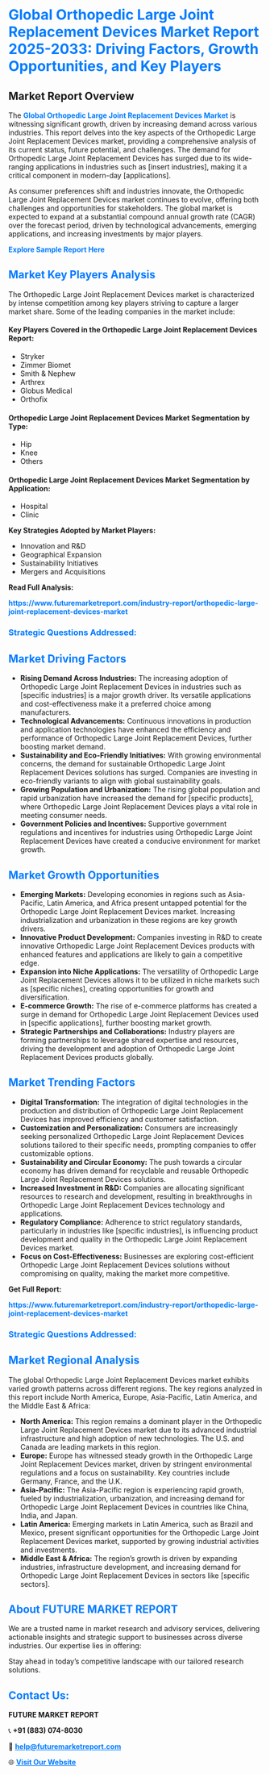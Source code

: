 <h1 style="color: #007BFF;">Global Orthopedic Large Joint Replacement Devices Market Report 2025-2033: Driving Factors, Growth Opportunities, and Key Players</h1>

<section id="overview">
<h2>Market Report Overview</h2>
<p>The <a href="https://www.futuremarketreport.com/industry-report/orthopedic-large-joint-replacement-devices-market" style="color: #007BFF; text-decoration: none;"><strong>Global Orthopedic Large Joint Replacement Devices Market</strong></a> is witnessing significant growth, driven by increasing demand across various industries. This report delves into the key aspects of the Orthopedic Large Joint Replacement Devices market, providing a comprehensive analysis of its current status, future potential, and challenges. The demand for Orthopedic Large Joint Replacement Devices has surged due to its wide-ranging applications in industries such as [insert industries], making it a critical component in modern-day [applications].</p>
<p>As consumer preferences shift and industries innovate, the Orthopedic Large Joint Replacement Devices market continues to evolve, offering both challenges and opportunities for stakeholders. The global market is expected to expand at a substantial compound annual growth rate (CAGR) over the forecast period, driven by technological advancements, emerging applications, and increasing investments by major players.</p>
</section>

<section id="overview">
<p><a href="https://www.futuremarketreport.com/request-sample/reportId=55856" style="color: #007BFF; text-decoration: none;"><strong>Explore Sample Report Here</strong></a></p>
</section>

<section id="key-players">
<h2 style="color: #007BFF;">Market Key Players Analysis</h2>
<p>The Orthopedic Large Joint Replacement Devices market is characterized by intense competition among key players striving to capture a larger market share. Some of the leading companies in the market include:</p>
<h4>Key Players Covered in the Orthopedic Large Joint Replacement Devices Report:</h4>
<ul><li>Stryker</li><li>Zimmer Biomet</li><li>Smith &amp; Nephew</li><li>Arthrex</li><li>Globus Medical</li><li>Orthofix</li></ul>
<h4>Orthopedic Large Joint Replacement Devices Market Segmentation by Type:</h4>
<ul><li>Hip</li><li>Knee</li><li>Others</li></ul>

<h4>Orthopedic Large Joint Replacement Devices Market Segmentation by Application:</h4>
<ul><li>Hospital</li><li>Clinic</li></ul>
<p><strong>Key Strategies Adopted by Market Players:</strong></p>
<ul>
<li>Innovation and R&D</li>
<li>Geographical Expansion</li>
<li>Sustainability Initiatives</li>
<li>Mergers and Acquisitions</li>
</ul>
</section>

<section>
<p><strong>Read Full Analysis: </strong></p><a href="https://www.futuremarketreport.com/industry-report/orthopedic-large-joint-replacement-devices-market" style="color: #007BFF; text-decoration: none;"><strong>https://www.futuremarketreport.com/industry-report/orthopedic-large-joint-replacement-devices-market</strong></a>
<h3 style="color: #007BFF;">Strategic Questions Addressed:</h3>
</section>

<section id="driving-factors">
<h2 style="color: #007BFF;">Market Driving Factors</h2>
<ul>
<li><strong>Rising Demand Across Industries:</strong> The increasing adoption of Orthopedic Large Joint Replacement Devices in industries such as [specific industries] is a major growth driver. Its versatile applications and cost-effectiveness make it a preferred choice among manufacturers.</li>
<li><strong>Technological Advancements:</strong> Continuous innovations in production and application technologies have enhanced the efficiency and performance of Orthopedic Large Joint Replacement Devices, further boosting market demand.</li>
<li><strong>Sustainability and Eco-Friendly Initiatives:</strong> With growing environmental concerns, the demand for sustainable Orthopedic Large Joint Replacement Devices solutions has surged. Companies are investing in eco-friendly variants to align with global sustainability goals.</li>
<li><strong>Growing Population and Urbanization:</strong> The rising global population and rapid urbanization have increased the demand for [specific products], where Orthopedic Large Joint Replacement Devices plays a vital role in meeting consumer needs.</li>
<li><strong>Government Policies and Incentives:</strong> Supportive government regulations and incentives for industries using Orthopedic Large Joint Replacement Devices have created a conducive environment for market growth.</li>
</ul>
</section>

<section id="growth-opportunities">
<h2 style="color: #007BFF;">Market Growth Opportunities</h2>
<ul>
<li><strong>Emerging Markets:</strong> Developing economies in regions such as Asia-Pacific, Latin America, and Africa present untapped potential for the Orthopedic Large Joint Replacement Devices market. Increasing industrialization and urbanization in these regions are key growth drivers.</li>
<li><strong>Innovative Product Development:</strong> Companies investing in R&D to create innovative Orthopedic Large Joint Replacement Devices products with enhanced features and applications are likely to gain a competitive edge.</li>
<li><strong>Expansion into Niche Applications:</strong> The versatility of Orthopedic Large Joint Replacement Devices allows it to be utilized in niche markets such as [specific niches], creating opportunities for growth and diversification.</li>
<li><strong>E-commerce Growth:</strong> The rise of e-commerce platforms has created a surge in demand for Orthopedic Large Joint Replacement Devices used in [specific applications], further boosting market growth.</li>
<li><strong>Strategic Partnerships and Collaborations:</strong> Industry players are forming partnerships to leverage shared expertise and resources, driving the development and adoption of Orthopedic Large Joint Replacement Devices products globally.</li>
</ul>
</section>

<section id="trending-factors">
<h2 style="color: #007BFF;">Market Trending Factors</h2>
<ul>
<li><strong>Digital Transformation:</strong> The integration of digital technologies in the production and distribution of Orthopedic Large Joint Replacement Devices has improved efficiency and customer satisfaction.</li>
<li><strong>Customization and Personalization:</strong> Consumers are increasingly seeking personalized Orthopedic Large Joint Replacement Devices solutions tailored to their specific needs, prompting companies to offer customizable options.</li>
<li><strong>Sustainability and Circular Economy:</strong> The push towards a circular economy has driven demand for recyclable and reusable Orthopedic Large Joint Replacement Devices solutions.</li>
<li><strong>Increased Investment in R&D:</strong> Companies are allocating significant resources to research and development, resulting in breakthroughs in Orthopedic Large Joint Replacement Devices technology and applications.</li>
<li><strong>Regulatory Compliance:</strong> Adherence to strict regulatory standards, particularly in industries like [specific industries], is influencing product development and quality in the Orthopedic Large Joint Replacement Devices market.</li>
<li><strong>Focus on Cost-Effectiveness:</strong> Businesses are exploring cost-efficient Orthopedic Large Joint Replacement Devices solutions without compromising on quality, making the market more competitive.</li>
</ul>
</section>

<section>
<p><strong>Get Full Report: </strong></p><a href="https://www.futuremarketreport.com/industry-report/orthopedic-large-joint-replacement-devices-market" style="color: #007BFF; text-decoration: none;"><strong>https://www.futuremarketreport.com/industry-report/orthopedic-large-joint-replacement-devices-market</strong></a>
<h3 style="color: #007BFF;">Strategic Questions Addressed:</h3>
</section>


<section id="regional-analysis">
<h2 style="color: #007BFF;">Market Regional Analysis</h2>
<p>The global Orthopedic Large Joint Replacement Devices market exhibits varied growth patterns across different regions. The key regions analyzed in this report include North America, Europe, Asia-Pacific, Latin America, and the Middle East & Africa:</p>
<ul>
<li><strong>North America:</strong> This region remains a dominant player in the Orthopedic Large Joint Replacement Devices market due to its advanced industrial infrastructure and high adoption of new technologies. The U.S. and Canada are leading markets in this region.</li>
<li><strong>Europe:</strong> Europe has witnessed steady growth in the Orthopedic Large Joint Replacement Devices market, driven by stringent environmental regulations and a focus on sustainability. Key countries include Germany, France, and the U.K.</li>
<li><strong>Asia-Pacific:</strong> The Asia-Pacific region is experiencing rapid growth, fueled by industrialization, urbanization, and increasing demand for Orthopedic Large Joint Replacement Devices in countries like China, India, and Japan.</li>
<li><strong>Latin America:</strong> Emerging markets in Latin America, such as Brazil and Mexico, present significant opportunities for the Orthopedic Large Joint Replacement Devices market, supported by growing industrial activities and investments.</li>
<li><strong>Middle East & Africa:</strong> The region’s growth is driven by expanding industries, infrastructure development, and increasing demand for Orthopedic Large Joint Replacement Devices in sectors like [specific sectors].</li>
</ul>
</section>

<footer>
<h2 style="color: #007BFF;">About FUTURE MARKET REPORT</h2>
<p>We are a trusted name in market research and advisory services, delivering actionable insights and strategic support to businesses across diverse industries. Our expertise lies in offering:</p>

<p>Stay ahead in today’s competitive landscape with our tailored research solutions.</p>

<h2 style="color: #007BFF;">Contact Us:</h2>
<p><strong>FUTURE MARKET REPORT</strong></p>
<p>📞 <strong>+91 (883) 074-8030</strong></p>
<p>📧 <strong><a href="mailto:help@futuremarketreport.com" style="color: #007BFF;">help@futuremarketreport.com</a></strong></p>
<p>🌐 <strong><a href="https://www.futuremarketreport.com/" style="color: #007BFF;">Visit Our Website</a></strong></p>
</footer>
